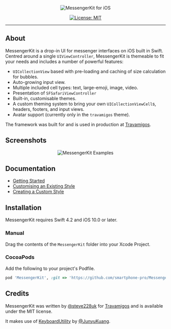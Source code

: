 <p align="center">
    <img src="readme-resources/Banner.png" style="max-height: 61px;" alt="MessengerKit for iOS">
</p>

<p align="center">
    <a href="https://opensource.org/licenses/MIT">
        <img src="https://img.shields.io/badge/License-MIT-yellow.svg" alt="License: MIT">
    </a>
</p>

---

## About

MessengerKit is a drop-in UI for messenger interfaces on iOS built in Swift. Centred around a single `UIViewController`, MessengerKit is themeable to fit your needs and includes a number of powerful features:

- `UICollectionView` based with pre-loading and caching of size calculation for bubbles.
- Auto-growing input view.
- Multiple included cell types: text, large-emoji, image, video.
- Presentation of `SFSafariViewController`
- Built-in, customisable themes.
- A custom theming system to bring your own `UICollectionViewCell`s, headers, footers, and input views.
- Avatar support (currently only in the `travamigos` theme).

The framework was built for and is used in production at [Travamigos](https://travamigos.com).

## Screenshots

<p align="center">
    <img src="readme-resources/screenshots/examples.png" alt="MessengerKit Examples">
</p>

## Documentation

- [Getting Started](https://github.com/steve228uk/MessengerKit/wiki/Getting-Started)
- [Customising an Existing Style](https://github.com/steve228uk/MessengerKit/wiki/Customising-an-Existing-Style)
- [Creating a Custom Style](https://github.com/steve228uk/MessengerKit/wiki/Creating-a-Custom-Style)

## Installation

MessengerKit requires Swift 4.2 and iOS 10.0 or later.

### Manual

Drag the contents of the `MessengerKit` folder into your Xcode Project.

### CocoaPods

Add the following to your project's Podfile.

```ruby
pod 'MessengerKit', :git => 'https://github.com/smartphone-pro/MessengerKit.git'
```

## Credits

MessengerKit was written by [@steve228uk](https://twitter.com/steve228uk) for [Travamigos](https://travamigos.com) and is available under the MIT license.

It makes use of [KeyboardUtility](https://github.com/JunyuKuang/KeyboardUtility) by [@JunyuKuang](https://github.com/JunyuKuang).
